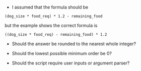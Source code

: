 * I assumed that the formula should be 
```
(dog_size * food_req) * 1.2 - remaining_food
```
but the example shows the correct formula is
```
((dog_size * food_req) - remaining_food) * 1.2 
```

* Should the answer be rounded to the nearest whole integer?

* Should the lowest possible minimum order be 0?

* Should the script require user inputs or argument parser?
